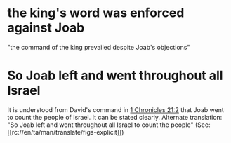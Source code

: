 # the king's word was enforced against Joab

"the command of the king prevailed despite Joab's objections"

# So Joab left and went throughout all Israel

It is understood from David's command in [1 Chronicles 21:2](../21/02.md) that Joab went to count the people of Israel. It can be stated clearly. Alternate translation: "So Joab left and went throughout all Israel to count the people" (See: [[rc://en/ta/man/translate/figs-explicit]])

